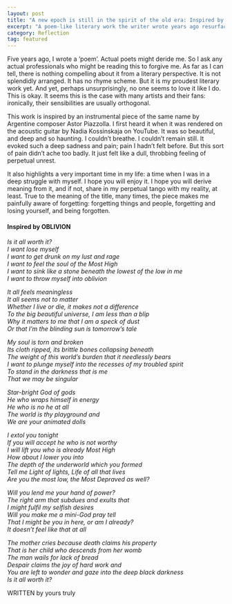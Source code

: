 ```yaml
---
layout: post
title: "A new epoch is still in the spirit of the old era: Inspired by Oblivion"
excerpt: "A poem-like literary work the writer wrote years ago resurfaces to give you a window into his soul."
category: Reflection
tag: featured
---
```


Five years ago, I wrote a ‘poem’. Actual poets might deride me. So I ask any actual professionals who might be reading this to forgive me. As far as I can tell, there is nothing compelling about it from a literary perspective. It is not splendidly arranged. It has no rhyme scheme. But it is my proudest literary work yet. And yet, perhaps unsurprisingly, no one seems to love it like I do. This is okay. It seems this is the case with many artists and their fans: ironically, their sensibilities are usually orthogonal. 

This work is inspired by an instrumental piece of the same name by Argentine composer Astor Piazzolla. I first heard it when it was rendered on the acoustic guitar by Nadia Kossinskaja on YouTube. It was so beautiful, and deep and so haunting. I couldn’t breathe. I couldn’t remain still. It evoked such a deep sadness and pain; pain I hadn’t felt before. But this sort of pain didn’t ache too badly. It just felt like a dull, throbbing feeling of perpetual unrest. 

It also highlights a very important time in my life: a time when I was in a deep struggle with myself. I hope you will enjoy it. I hope you will derive meaning from it, and if not, share in my perpetual tango with my reality, at least. True to the meaning of the title, many times, the piece makes me painfully aware of forgetting: forgetting things and people, forgetting and losing yourself, and being forgotten. 


#### Inspired by OBLIVION
_Is it all worth it?_  
_I want lose myself_  
_I want to get drunk on my lust and rage_  
_I want to feel the soul of the Most High_  
_I want to sink like a stone beneath the lowest of the low in me_  
_I want to throw myself into oblivion_  

_It all feels meaningless_  
_It all seems not to matter_  
_Whether I live or die, it makes not a difference_  
_To the big beautiful universe, I am less than a blip_  
_Why it matters to me that I am a speck of dust_  
_Or that I’m the blinding sun is tomorrow’s tale_  

_My soul is torn and broken_  
_Its cloth ripped, its brittle bones collapsing beneath_  
_The weight of this world’s burden that it needlessly bears_  
_I want to plunge myself into the recesses of my troubled spirit_  
_To stand in the darkness that is me_  
_That we may be singular_  

_Star-bright God of gods_  
_He who wraps himself in energy_  
_He who is no he at all_  
_The world is thy playground and_  
_We are your animated dolls_  

_I extol you tonight_  
_If you will accept he who is not worthy_  
_I will lift you who is already Most High_  
_How about I lower you into_  
_The depth of the underworld which you formed_  
_Tell me Light of lights, Life of all that lives_  
_Are you the most low, the Most Depraved as well?_  

_Will you lend me your hand of power?_  
_The right arm that subdues and exults that_  
_I might fulfil my selfish desires_  
_Will you make me a mini-God pray tell_  
_That I might be you in here, or am I already?_  
_It doesn’t feel like that at all_  

_The mother cries because death claims his property_  
_That is her child who descends from her womb_  
_The man wails for lack of bread_  
_Despair claims the joy of hard work and_  
_You are left to wonder and gaze into the deep black darkness_  
_Is it all worth it?_  

WRITTEN by yours truly